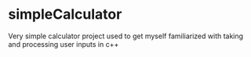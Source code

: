 # simpleCalculator
Very simple calculator project used to get myself familiarized with taking and processing user inputs in c++
